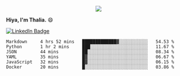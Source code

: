 <p align="center">
  <img src=https://media2.giphy.com/media/J2yDvX0N4GpAdHOD3N/giphy.gif?cid=ecf05e4732fecy7p8iauk3qv6wrz5awzkzmwe846do1i8h6n&rid=giphy.gif>
</p>


<!-- <p align="middle">
  <img src="https://raw.githubusercontent.com/thaliajuarez/thaliajuarez/main/images/unnamed.png" />
</p> -->

**Hiya, I'm Thalia.** 😄

[![LinkedIn Badge](https://img.shields.io/badge/LinkedIn-Profile-informational?style=flat&logo=linkedin&logoColor=white&color=0D76A8)](https://www.linkedin.com/in/thalia-juarez/)


<!--
**thaliajuarez/thaliajuarez** is a ✨ _special_ ✨ repository because its `README.md` (this file) appears on your GitHub profile.
Here are some ideas to get you started:
- 🔭 I’m currently working on 
- 🌱 I’m currently learning C
- 👯 I’m looking to collaborate on ...
- 🤔 I’m looking for help with ...
- 💬 Ask me about ...
- 📫 How to reach me: ...
- 😄 Pronouns: ...
- ⚡ Fun fact: ...


- 🔭 I’m currently working on UI/UX.
- 🌱 I’m currently learning C#
- ⚡ Fun fact: Raindrops fall between 15 and 25 miles per hour.
-->

<!--START_SECTION:waka-->

```text
Markdown     4 hrs 52 mins   █████████████▓░░░░░░░░░░░   54.53 %
Python       1 hr 2 mins     ███░░░░░░░░░░░░░░░░░░░░░░   11.67 %
JSON         44 mins         ██░░░░░░░░░░░░░░░░░░░░░░░   08.34 %
YAML         35 mins         █▓░░░░░░░░░░░░░░░░░░░░░░░   06.67 %
JavaScript   32 mins         █▓░░░░░░░░░░░░░░░░░░░░░░░   06.15 %
Docker       20 mins         █░░░░░░░░░░░░░░░░░░░░░░░░   03.86 %
```

<!--END_SECTION:waka-->

